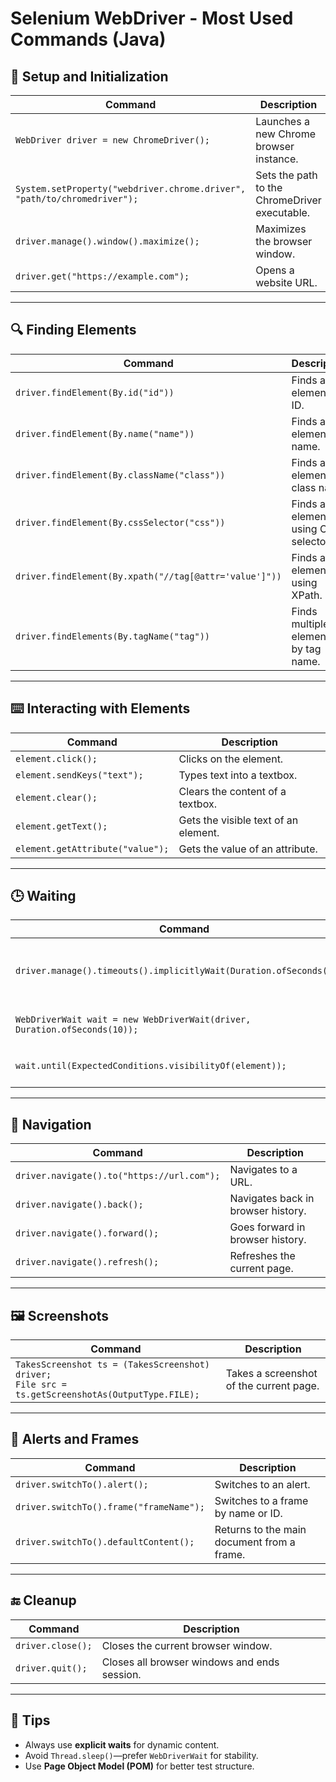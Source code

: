 # Selenium WebDriver - Most Used Commands (Java)

## 🧱 Setup and Initialization

| Command | Description |
|--------|-------------|
| `WebDriver driver = new ChromeDriver();` | Launches a new Chrome browser instance. |
| `System.setProperty("webdriver.chrome.driver", "path/to/chromedriver");` | Sets the path to the ChromeDriver executable. |
| `driver.manage().window().maximize();` | Maximizes the browser window. |
| `driver.get("https://example.com");` | Opens a website URL. |

---

## 🔍 Finding Elements

| Command | Description |
|--------|-------------|
| `driver.findElement(By.id("id"))` | Finds an element by ID. |
| `driver.findElement(By.name("name"))` | Finds an element by name. |
| `driver.findElement(By.className("class"))` | Finds an element by class name. |
| `driver.findElement(By.cssSelector("css"))` | Finds an element using CSS selector. |
| `driver.findElement(By.xpath("//tag[@attr='value']"))` | Finds an element using XPath. |
| `driver.findElements(By.tagName("tag"))` | Finds multiple elements by tag name. |

---

## ⌨️ Interacting with Elements

| Command | Description |
|--------|-------------|
| `element.click();` | Clicks on the element. |
| `element.sendKeys("text");` | Types text into a textbox. |
| `element.clear();` | Clears the content of a textbox. |
| `element.getText();` | Gets the visible text of an element. |
| `element.getAttribute("value");` | Gets the value of an attribute. |

---

## 🕒 Waiting

| Command | Description |
|--------|-------------|
| `driver.manage().timeouts().implicitlyWait(Duration.ofSeconds(10));` | Waits implicitly for elements to appear. |
| `WebDriverWait wait = new WebDriverWait(driver, Duration.ofSeconds(10));` | Creates an explicit wait. |
| `wait.until(ExpectedConditions.visibilityOf(element));` | Waits until element is visible. |

---

## 🧭 Navigation

| Command | Description |
|--------|-------------|
| `driver.navigate().to("https://url.com");` | Navigates to a URL. |
| `driver.navigate().back();` | Navigates back in browser history. |
| `driver.navigate().forward();` | Goes forward in browser history. |
| `driver.navigate().refresh();` | Refreshes the current page. |

---

## 🖼️ Screenshots

| Command | Description |
|--------|-------------|
| `TakesScreenshot ts = (TakesScreenshot) driver;`<br>`File src = ts.getScreenshotAs(OutputType.FILE);` | Takes a screenshot of the current page. |

---

## 📜 Alerts and Frames

| Command | Description |
|--------|-------------|
| `driver.switchTo().alert();` | Switches to an alert. |
| `driver.switchTo().frame("frameName");` | Switches to a frame by name or ID. |
| `driver.switchTo().defaultContent();` | Returns to the main document from a frame. |

---

## 🔚 Cleanup

| Command | Description |
|--------|-------------|
| `driver.close();` | Closes the current browser window. |
| `driver.quit();` | Closes all browser windows and ends session. |

---

## 🧠 Tips

- Always use **explicit waits** for dynamic content.
- Avoid `Thread.sleep()`—prefer `WebDriverWait` for stability.
- Use **Page Object Model (POM)** for better test structure.

